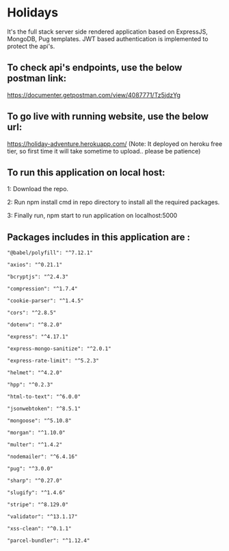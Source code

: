 # Holidays

It's the full stack server side rendered application based on ExpressJS, MongoDB, Pug templates. JWT based authentication is implemented to protect the api's.

## To check api's endpoints, use the below postman link:

https://documenter.getpostman.com/view/4087771/Tz5jdzYg

## To go live with running website, use the below url:

https://holiday-adventure.herokuapp.com/
(Note: It deployed on heroku free tier, so first time it will take sometime to upload.. please be patience)


## To run this application on local host:

1:  Download the repo.

2:  Run npm install cmd in repo directory to install all the required packages.

3:  Finally run, npm start to run application on localhost:5000


## Packages includes in this application are :

    "@babel/polyfill": "^7.12.1"
   
    "axios": "^0.21.1"
    
    "bcryptjs": "^2.4.3"
    
    "compression": "^1.7.4"
    
    "cookie-parser": "^1.4.5"
    
    "cors": "^2.8.5"
    
    "dotenv": "^8.2.0"
    
    "express": "^4.17.1"
    
    "express-mongo-sanitize": "^2.0.1"
    
    "express-rate-limit": "^5.2.3"
    
    "helmet": "^4.2.0"
    
    "hpp": "^0.2.3"
    
    "html-to-text": "^6.0.0"
    
    "jsonwebtoken": "^8.5.1"
    
    "mongoose": "^5.10.8"
    
    "morgan": "^1.10.0"
    
    "multer": "^1.4.2"
    
    "nodemailer": "^6.4.16"
    
    "pug": "^3.0.0"
    
    "sharp": "^0.27.0"
    
    "slugify": "^1.4.6"
    
    "stripe": "^8.129.0"
    
    "validator": "^13.1.17"
    
    "xss-clean": "^0.1.1"
    
    "parcel-bundler": "^1.12.4"


